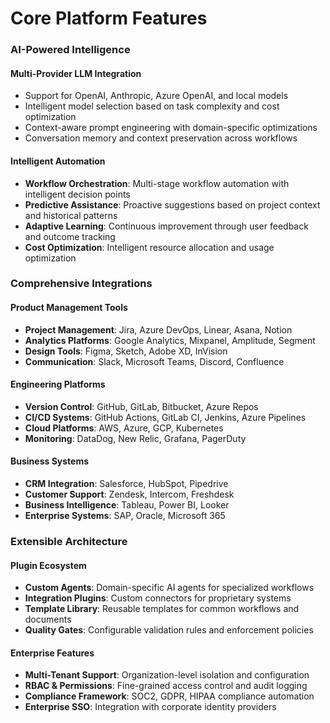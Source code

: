 # Core Platform Features

### **AI-Powered Intelligence**

#### **Multi-Provider LLM Integration**
- Support for OpenAI, Anthropic, Azure OpenAI, and local models
- Intelligent model selection based on task complexity and cost optimization
- Context-aware prompt engineering with domain-specific optimizations
- Conversation memory and context preservation across workflows

#### **Intelligent Automation**
- **Workflow Orchestration**: Multi-stage workflow automation with intelligent decision points
- **Predictive Assistance**: Proactive suggestions based on project context and historical patterns
- **Adaptive Learning**: Continuous improvement through user feedback and outcome tracking
- **Cost Optimization**: Intelligent resource allocation and usage optimization

### **Comprehensive Integrations**

#### **Product Management Tools**
- **Project Management**: Jira, Azure DevOps, Linear, Asana, Notion
- **Analytics Platforms**: Google Analytics, Mixpanel, Amplitude, Segment
- **Design Tools**: Figma, Sketch, Adobe XD, InVision
- **Communication**: Slack, Microsoft Teams, Discord, Confluence

#### **Engineering Platforms**
- **Version Control**: GitHub, GitLab, Bitbucket, Azure Repos
- **CI/CD Systems**: GitHub Actions, GitLab CI, Jenkins, Azure Pipelines
- **Cloud Platforms**: AWS, Azure, GCP, Kubernetes
- **Monitoring**: DataDog, New Relic, Grafana, PagerDuty

#### **Business Systems**
- **CRM Integration**: Salesforce, HubSpot, Pipedrive
- **Customer Support**: Zendesk, Intercom, Freshdesk
- **Business Intelligence**: Tableau, Power BI, Looker
- **Enterprise Systems**: SAP, Oracle, Microsoft 365

### **Extensible Architecture**

#### **Plugin Ecosystem**
- **Custom Agents**: Domain-specific AI agents for specialized workflows
- **Integration Plugins**: Custom connectors for proprietary systems
- **Template Library**: Reusable templates for common workflows and documents
- **Quality Gates**: Configurable validation rules and enforcement policies

#### **Enterprise Features**
- **Multi-Tenant Support**: Organization-level isolation and configuration
- **RBAC & Permissions**: Fine-grained access control and audit logging
- **Compliance Framework**: SOC2, GDPR, HIPAA compliance automation
- **Enterprise SSO**: Integration with corporate identity providers
